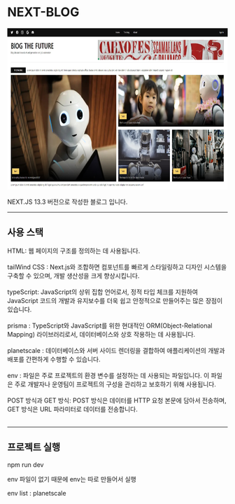 # NEXT-BLOG

<img src="public/assets/blog.jpg"  width="700" height="370">

NEXT.JS 13.3 버전으로 작성한 블로그 입니다.

******

사용 스택
---

HTML: 웹 페이지의 구조를 정의하는 데 사용됩니다.<br><br>
tailWind CSS : Next.js와 조합하면 컴포넌트를 빠르게 스타일링하고 디자인 시스템을 구축할 수 있으며, 개발 생산성을 크게 향상시킵니다. <br><br>
typeScript: JavaScript의 상위 집합 언어로서, 정적 타입 체크를 지원하여 JavaScript 코드의 개발과 유지보수를 더욱 쉽고 안정적으로 만들어주는 많은 장점이 있습니다.<br><br>
prisma : TypeScript와 JavaScript를 위한 현대적인 ORM(Object-Relational Mapping) 라이브러리로서, 데이터베이스와 상호 작용하는 데 사용됩니다. <br><br>
planetscale : 데이터베이스와 서버 사이드 렌더링을 결합하여 애플리케이션의 개발과 배포를 간편하게 수행할 수 있습니다.<br><br>
env : 파일은 주로 프로젝트의 환경 변수를 설정하는 데 사용되는 파일입니다. 이 파일은 주로 개발자나 운영팀이 프로젝트의 구성을 관리하고 보호하기 위해 사용됩니다. <br><br>
POST 방식과 GET 방식: POST 방식은 데이터를 HTTP 요청 본문에 담아서 전송하며, GET 방식은 URL 파라미터로 데이터를 전송합니다.<br><br>

*******

프로젝트 실행
---
npm run dev

env 파일이 없기 때문에 env는 따로 만들어서 실행

env list : planetscale










